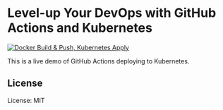 Level-up Your DevOps with GitHub Actions and Kubernetes
=======================================================

[![Docker Build & Push, Kubernetes Apply](https://github.com/robrich/levelup-devops-github-actions-kubernetes/actions/workflows/docker-kubernetes.yaml/badge.svg)](https://github.com/robrich/levelup-devops-github-actions-kubernetes/actions/workflows/docker-kubernetes.yaml)

This is a live demo of GitHub Actions deploying to Kubernetes.

License
-------

License: MIT
